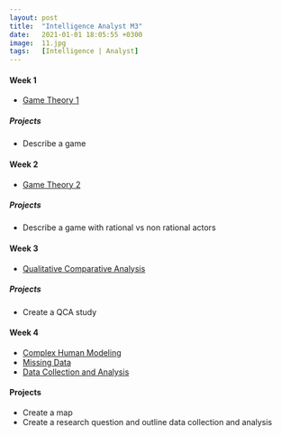 ```yaml
---
layout: post
title:  "Intelligence Analyst M3"
date:   2021-01-01 18:05:55 +0300
image:  11.jpg
tags:   [Intelligence | Analyst]
---
```

#### Week 1
* [Game Theory 1](https://www.coursera.org/learn/game-theory-1)

##### Projects
* Describe a game

#### Week 2
* [Game Theory 2](https://www.coursera.org/learn/game-theory-2)

##### Projects
* Describe a game with rational vs non rational actors

#### Week 3
* [Qualitative Comparative Analysis](https://www.coursera.org/learn/qualitative-comparative-analysis)

##### Projects
* Create a QCA study

#### Week 4
* [Complex Human Modeling](https://www.coursera.org/projects/predicament-modeling)
* [Missing Data](https://www.coursera.org/learn/missing-data)
* [Data Collection and Analysis](https://www.coursera.org/learn/data-collection-framework)

#### Projects
* Create a map
* Create a research question and outline data collection and analysis

[jekyll-docs]: https://jekyllrb.com/docs/home
[jekyll-gh]:   https://github.com/jekyll/jekyll
[jekyll-talk]: https://talk.jekyllrb.com/
